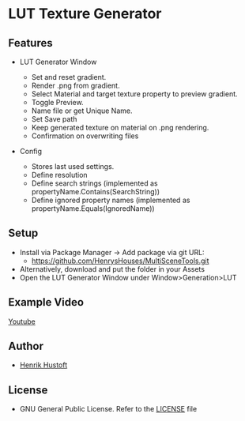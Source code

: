 # LUT Texture Generator

## Features

- LUT Generator Window
    - Set and reset gradient.
    - Render .png from gradient.
    - Select Material and target texture property to preview gradient.
    - Toggle Preview.
    - Name file or get Unique Name.
    - Set Save path
    - Keep generated texture on material on .png rendering.
    - Confirmation on overwriting files

- Config
    - Stores last used settings.
    - Define resolution
    - Define search strings (implemented as propertyName.Contains(SearchString))
    - Define ignored property names (implemented as propertyName.Equals(IgnoredName))

## Setup

- Install via Package Manager → Add package via git URL: 
    - https://github.com/HenrysHouses/MultiSceneTools.git
- Alternatively, download and put the folder in your Assets
- Open the LUT Generator Window under Window>Generation>LUT

## Example Video

[Youtube](https://youtu.be/eZVZ-PtUJo8)

## Author

- [Henrik Hustoft](https://www.linkedin.com/in/henrik-hustoft-2366ab220/)

## License

- GNU General Public License. Refer to the [LICENSE](./LICENSE) file
